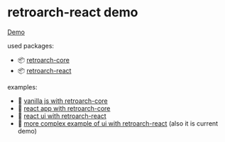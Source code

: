 # retroarch-react demo

[Demo](https://dimitrikarpov.github.io/retroarch-js-demo/)

used packages:

- 📦 [retroarch-core](https://www.npmjs.com/package/retroarch-core)
- 📦 [retroarch-react](https://www.npmjs.com/package/retroarch-react)

examples:

- 🧪 [vanilla js with retroarch-core](https://github.com/dimitrikarpov/retroarch-js/tree/main/examples/demo-retroarch-core-js)
- 🧪 [react app with retroarch-core](https://github.com/dimitrikarpov/retroarch-js/tree/main/examples/demo-retroarch-core-react)
- 🚀 [react ui with retroarch-react](https://github.com/dimitrikarpov/retroarch-js/tree/main/examples/demo-retroarch-react)
- 🚀 [more complex example of ui with retroarch-react](https://github.com/dimitrikarpov/retroarch-js/tree/main/examples/demo-retroarch-react-2) (also it is current demo)

